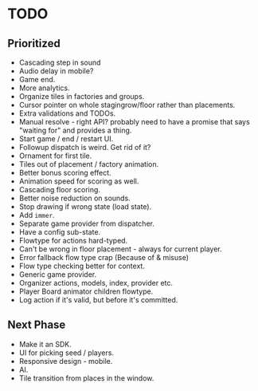 # TODO

## Prioritized

* Cascading step in sound
* Audio delay in mobile?
* Game end.
* More analytics.
* Organize tiles in factories and groups.
* Cursor pointer on whole stagingrow/floor rather than placements.
* Extra validations and TODOs.
* Manual resolve - right API? probably need to have a promise that says "waiting for" and provides a thing.
* Start game / end / restart UI.
* Followup dispatch is weird. Get rid of it?
* Ornament for first tile.
* Tiles out of placement / factory animation.
* Better bonus scoring effect.
* Animation speed for scoring as well.
* Cascading floor scoring.
* Better noise reduction on sounds.
* Stop drawing if wrong state (load state).
* Add `immer`.
* Separate game provider from dispatcher.
* Have a config sub-state.
* Flowtype for actions hard-typed.
* Can't be wrong in floor placement - always for current player.
* Error fallback flow type crap (Because of & misuse)
* Flow type checking better for context.
* Generic game provider.
* Organizer actions, models, index, provider etc.
* Player Board animator children flowtype.
* Log action if it's valid, but before it's committed.

## Next Phase

* Make it an SDK.
* UI for picking seed / players.
* Responsive design - mobile.
* AI.
* Tile transition from places in the window.
